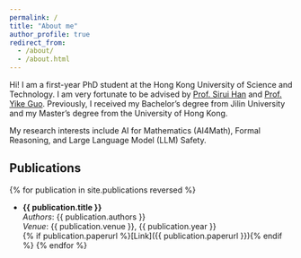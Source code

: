 ```yaml
---
permalink: /
title: "About me"
author_profile: true
redirect_from: 
  - /about/
  - /about.html
---
```



Hi! I am a first-year PhD student at the Hong Kong University of Science and Technology. I am very fortunate to be advised by [Prof. Sirui Han](https://facultyprofiles.hkust.edu.hk/profiles.php?profile=sirui-han-siruihan) and [Prof. Yike Guo](https://facultyprofiles.hkust.edu.hk/profiles.php?profile=yike-guo-yikeguo). Previously, I received my Bachelor’s degree from Jilin University and my Master’s degree from the University of Hong Kong.

My research interests include AI for Mathematics (AI4Math), Formal Reasoning, and Large Language Model (LLM) Safety. 

## Publications

{% for publication in site.publications reversed %}
  * **{{ publication.title }}**  
    *Authors*: {{ publication.authors }}  
    *Venue*: {{ publication.venue }}, {{ publication.year }}  
    {% if publication.paperurl %}[Link]({{ publication.paperurl }}){% endif %}
{% endfor %}
